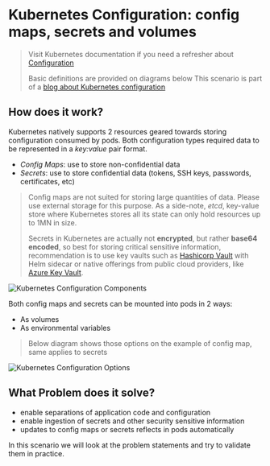 # Kubernetes Configuration: config maps, secrets and volumes

> Visit Kubernetes documentation if you need a refresher about [Configuration](https://kubernetes.io/docs/concepts/configuration/)
>
> Basic definitions are provided on diagrams below
> This scenario is part of a [blog about Kubernetes configuration](https://itnext.io/kubernetes-explained-deep-enough-configuration-cd4a9d1d8dcd)

## How does it work?

Kubernetes natively supports 2 resources geared towards storing configuration consumed by pods. Both configuration types required data to be represented in a *key:value* pair format.

- *Config Maps*: use to store non-confidential data
- *Secrets*: use to store confidential data (tokens, SSH keys, passwords, certificates, etc)

> Config maps are not suited for storing large quantities of data. Please use external storage for this purpose. As a side-note, *etcd*, key-value store where Kubernetes stores all its state can only hold resources up to 1MN in size.
>
> Secrets in Kubernetes are actually not **encrypted**, but rather **base64 encoded**, so best for storing critical sensitive information, recommendation is to use key vaults such as [Hashicorp Vault](https://learn.hashicorp.com/vault) with Helm sidecar or native offerings from public cloud providers, like [Azure Key Vault](https://azure.microsoft.com/en-us/services/key-vault/).

![Kubernetes Configuration Components](http://www.plantuml.com/plantuml/proxy?cache=no&src=https://raw.githubusercontent.com/Piotr1215/dca-prep-kit/master/diagrams/k8s-config-components.puml&fmt=png)

Both config maps and secrets can be mounted into pods in 2 ways:

- As volumes
- As environmental variables

> Below diagram shows those options on the example of config map, same applies to secrets

![Kubernetes Configuration Options](http://www.plantuml.com/plantuml/proxy?cache=no&src=https://raw.githubusercontent.com/Piotr1215/dca-prep-kit/master/diagrams/k8s-config-mindmap.puml&fmt=png)

## What Problem does it solve?

- enable separations of application code and configuration
- enable ingestion of secrets and other security sensitive information
- updates to config maps or secrets reflects in pods automatically

In this scenario we will look at the problem statements and try to validate them in practice.
